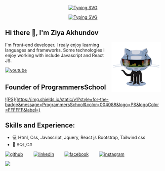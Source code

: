 <p align="center">
<a href="https://git.io/typing-svg"><img src="https://readme-typing-svg.demolab.com?font=Fira+Code&pause=1000&center=true&repeat=false&width=435&lines=Ziya+Akhundov" alt="Typing SVG" /></a>
</p>

<p align="center">
    <a href="https://git.io/typing-svg"><img src="https://readme-typing-svg.demolab.com?font=Fira+Code&pause=1000&center=true&width=435&lines=Frontend+Developer;Always+learning+new+things" alt="Typing SVG" /></a>
</p>

<!-- ![Web Development](https://github.com/ZiyaAkhundov/ZiyaAkhundov/blob/main/front-end.png?raw=true) -->

## Hi there 👋, I'm Ziya Akhundov
<img align="right" alt="GIF" height="160px" src="https://github.com/ZiyaAkhundov/ZiyaAkhundov/blob/main/ZiyaAkhundov.gif?raw=true"/>

I'm Front-end developer. I realy enjoy learning languages and frameworks. Some technologies I enjoy working with include Javascript and React JS.

<a href="https://www.youtube.com/@ProgrammersSchool" target="_blank">
<img src=https://img.shields.io/badge/youtube-%23EE4831.svg?&style=for-the-badge&logo=youtube&logoColor=white alt=youtube style="margin-bottom: 5px;" />
</a>

## Founder of ProgrammersSchool
<a href="https://github.com/ProgrammersSchool">
  ![PS](https://img.shields.io/static/v1?style=for-the-badge&message=ProgrammersSchool&color=004088&logo=PS&logoColor=FFFFFF&label=)
</a>


## Skills and Experience: 
* 💻 Html, Css, Javascript, Jquery, React js Bootstrap, Tailwind css
* 💾 SQL,C#
<!-- <a href="https://github.com/ZiyaAkhundov"
<img align="left" alt="github" width="30px" style="padding-right:10px;" src="https://cdn.jsdelivr.net/gh/devicons/devicon/icons/github/github-original.svg">
</a> -->
[<img src='https://cdn-icons-png.flaticon.com/512/25/25231.png' alt='github' style="padding-right: 30px" height='40'>](https://github.com/ZiyaAkhundov)  [<img src='https://cdn.freebiesupply.com/logos/large/2x/linkedin-icon-logo-png-transparent.png' alt='linkedin' style="padding-right: 30px" height='40'>](https://www.linkedin.com/in/ziya-akhundov-b69132242/) [<img src='https://upload.wikimedia.org/wikipedia/commons/thumb/0/05/Facebook_Logo_%282019%29.png/1024px-Facebook_Logo_%282019%29.png' alt='facebook' style="padding-right: 30px" height='40'>](https://www.facebook.com/ziya.akhundov)  [<img src='https://upload.wikimedia.org/wikipedia/commons/thumb/a/a5/Instagram_icon.png/2048px-Instagram_icon.png' alt='instagram' style="padding-right: 30px" height='40'>](https://www.instagram.com/akhundov_ziya)  


![](https://komarev.com/ghpvc/?username=ZiyaAkhundov&color=green)
